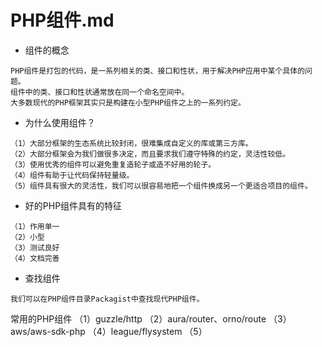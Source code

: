 # PHP组件.md
* 组件的概念
```
PHP组件是打包的代码，是一系列相关的类、接口和性状，用于解决PHP应用中某个具体的问题。
组件中的类、接口和性状通常放在同一个命名空间中。
大多数现代的PHP框架其实只是构建在小型PHP组件之上的一系列约定。
```
* 为什么使用组件？
```
（1）大部分框架的生态系统比较封闭，很难集成自定义的库或第三方库。
（2）大部分框架会为我们做很多决定，而且要求我们遵守特殊的约定，灵活性较低。
（3）使用优秀的组件可以避免重复造轮子或造不好用的轮子。
（4）组件有助于让代码保持轻量级。
（5）组件具有很大的灵活性，我们可以很容易地把一个组件换成另一个更适合项目的组件。
```
* 好的PHP组件具有的特征
```
（1）作用单一
（2）小型
（3）测试良好
（4）文档完善
```
* 查找组件
```
我们可以在PHP组件目录Packagist中查找现代PHP组件。
```

常用的PHP组件
（1）guzzle/http
（2）aura/router、orno/route
（3）aws/aws-sdk-php
（4）league/flysystem
（5）
